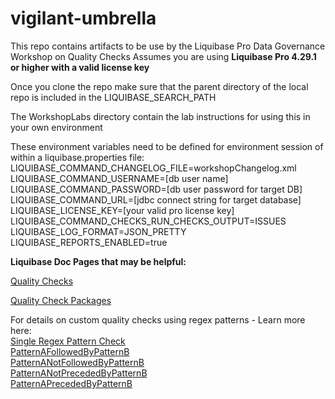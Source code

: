 # vigilant-umbrella
This repo contains artifacts to be use by the Liquibase Pro Data Governance Workshop on Quality Checks
Assumes you are using **Liquibase Pro 4.29.1 or higher with a valid license key**

Once you clone the repo make sure that the parent directory of the local repo is included in the LIQUIBASE_SEARCH_PATH<br />

The WorkshopLabs directory contain the lab instructions for using this in your own environment<br />

These environment variables need to be defined for environment session of within a liquibase.properties file:<br />
LIQUIBASE_COMMAND_CHANGELOG_FILE=workshopChangelog.xml<br />
LIQUIBASE_COMMAND_USERNAME=[db user name] <br />
LIQUIBASE_COMMAND_PASSWORD=[db user password for target DB] <br />
LIQUIBASE_COMMAND_URL=[jdbc connect string for target database] <br />
LIQUIBASE_LICENSE_KEY=[your valid pro license key] <br />
LIQUIBASE_COMMAND_CHECKS_RUN_CHECKS_OUTPUT=ISSUES <br />
LIQUIBASE_LOG_FORMAT=JSON_PRETTY <br />
LIQUIBASE_REPORTS_ENABLED=true <br />


**Liquibase Doc Pages that may be helpful:**

[Quality Checks](https://docs.liquibase.com/commands/quality-checks/subcommands/home.html)

[Quality Check Packages](https://docs.liquibase.com/liquibase-pro/quality-checks/checks-packages/home.html)

For details on custom quality checks using regex patterns - Learn more here: <br />
[Single Regex Pattern Check](https://docs.liquibase.com/liquibase-pro/quality-checks/checks/changelog-checks/sql-user-defined-pattern-check.html)<br />
[PatternAFollowedByPatternB](https://docs.liquibase.com/liquibase-pro/quality-checks/checks/changelog-checks/patterna-followed-bypatternb.html)<br />
[PatternANotFollowedByPatternB](https://docs.liquibase.com/liquibase-pro/quality-checks/checks/changelog-checks/patterna-notfollowed-bypatternb.html)<br />
[PatternANotPrecededByPatternB](https://docs.liquibase.com/liquibase-pro/quality-checks/checks/changelog-checks/patterna-notpreceded-bypatternb.html)<br />
[PatternAPrecededByPatternB](https://docs.liquibase.com/liquibase-pro/quality-checks/checks/changelog-checks/patterna-preceded-bypatternb.html)<br />


